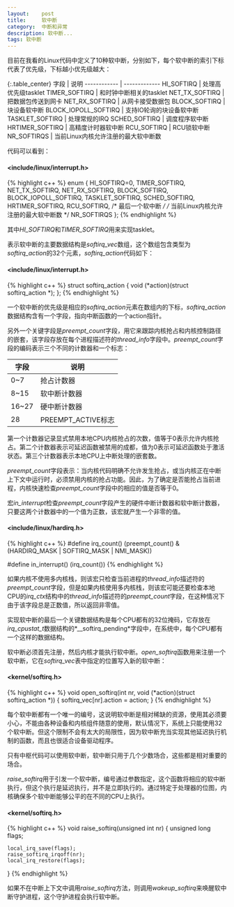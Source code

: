 ```yaml
---
layout:    post
title:     软中断
category:  中断和异常
description: 软中断...
tags: 软中断
---
```

目前在我看的Linux代码中定义了10种软中断，分别如下，每个软中断的索引下标代表了优先级，下标越小优先级越大：

{:.table_center}
字段                  | 说明
------------          | -------------
HI_SOFTIRQ            | 处理高优先级tasklet
TIMER_SOFTIRQ         | 和时钟中断相关的tasklet
NET_TX_SOFTIRQ        | 把数据包传送到网卡
NET_RX_SOFTIRQ        | 从网卡接受数据包
BLOCK_SOFTIRQ         | 块设备软中断
BLOCK_IOPOLL_SOFTIRQ  | 支持IO轮询的块设备软中断
TASKLET_SOFTIRQ       | 处理常规的IRQ
SCHED_SOFTIRQ         | 调度程序软中断
HRTIMER_SOFTIRQ       | 高精度计时器软中断
RCU_SOFTIRQ           | RCU锁软中断
NR_SOFTIRQS           | 当前Linux内核允许注册的最大软中断数

代码可以看到：

#### <include/linux/interrupt.h> ####

{% highlight c++ %}
enum
{
    HI_SOFTIRQ=0,
    TIMER_SOFTIRQ,
    NET_TX_SOFTIRQ,
    NET_RX_SOFTIRQ,
    BLOCK_SOFTIRQ,
    BLOCK_IOPOLL_SOFTIRQ,
    TASKLET_SOFTIRQ,
    SCHED_SOFTIRQ,
    HRTIMER_SOFTIRQ,
    RCU_SOFTIRQ,    /* 最后一个软中断 */
    /* 当前Linux内核允许注册的最大软中断数 */
    NR_SOFTIRQS
};
{% endhighlight %}

其中*HI_SOFTIRQ*和*TIMER_SOFTIRQ*用来实现tasklet。

表示软中断的主要数据结构是*softirq_vec*数组，这个数组包含类型为*softirq_action*的32个元素，*softirq_action*代码如下：

#### <include/linux/interrupt.h> ####

{% highlight c++ %}
struct softirq_action
{
    void    (*action)(struct softirq_action *);
};
{% endhighlight %}

一个软中断的优先级是相应的*softirq_action*元素在数组内的下标，*softirq_action*数据结构含有一个字段，指向中断函数的一个action指针。

另外一个关键字段是*preempt_count*字段，用它来跟踪内核抢占和内核控制路径的嵌套，该字段存放在每个进程描述符的*thread_info*字段中。*preempt_count*字段的编码表示三个不同的计数器和一个标志：

字段                  | 说明
------------          | -------------
0~7                   | 抢占计数器
8~15                  | 软中断计数器
16~27                 | 硬中断计数器
28                    | PREEMPT_ACTIVE标志

第一个计数器记录显式禁用本地CPU内核抢占的次数，值等于0表示允许内核抢占。第二个计数器表示可延迟函数被禁用的成都，值为0表示可延迟函数处于激活状态。第三个计数器表示本地CPU上中断处理的嵌套数。

*preempt_count*字段表示：当内核代码明确不允许发生抢占，或当内核正在中断上下文中运行时，必须禁用内核的抢占功能。因此，为了确定是否能抢占当前进程，内核快速检查*preempt_count*字段中的相应的值是否等于0。

宏*in_interrupt*检查*preempt_count*字段产生的硬件中断计数器和软中断计数器，只要这两个计数器中的一个值为正数，该宏就产生一个非零的值。

#### <include/linux/hardirq.h> ####

{% highlight c++ %}
#define irq_count() (preempt_count()
    & (HARDIRQ_MASK | SOFTIRQ_MASK | NMI_MASK))

#define in_interrupt() (irq_count())
{% endhighlight %}

如果内核不使用多内核栈，则该宏只检查当前进程的*thread_info*描述符的*preempt_count*字段，但是如果内核使用多内核栈，则该宏可能还要检查本地CPU的*irq_ctx*结构中的*thread_info*描述符的*preempt_count*字段，在这种情况下由于该字段总是正数值，所以返回非零值。

实现软中断的最后一个关键数据结构是每个CPU都有的32位掩码，它存放在*irq_cpustat_t*数据结构的*__softirq_pending*字段中，在系统中，每个CPU都有一个这样的数据结构。

软中断必须首先注册，然后内核才能执行软中断。*open_softirq*函数用来注册一个软中断，它在*softirq_vec*表中指定的位置写入新的软中断：

#### <kernel/softirq.h> ####

{% highlight c++ %}
void open_softirq(int nr, void (*action)(struct softirq_action *))
{
    softirq_vec[nr].action = action;
}
{% endhighlight %}

每个软中断都有一个唯一的编号，这说明软中断是相对稀缺的资源，使用其必须要小心，不能由各种设备和内核组件随意的使用，默认情况下，系统上只能使用32个软中断。但这个限制不会有太大的局限性，因为软中断充当实现其他延迟执行机制的函数，而且也很适合设备驱动程序。

只有中枢代码可以使用软中断，软中断只用于几个少数场合，这些都是相对重要的场合。

*raise_softirq*用于引发一个软中断，编号通过参数指定，这个函数将相应的软中断执行，但这个执行是延迟执行，并不是立即执行的。通过特定于处理器的位图，内核确保多个软中断能够公平的在不同的CPU上执行。

#### <kernel/softirq.h> ####

{% highlight c++ %}
void raise_softirq(unsigned int nr)
{
    unsigned long flags;

    local_irq_save(flags);
    raise_softirq_irqoff(nr);
    local_irq_restore(flags);
}
{% endhighlight %}

如果不在中断上下文中调用*raise_softirq*方法，则调用*wakeup_softirq*来唤醒软中断守护进程，这个守护进程会执行软中断。
